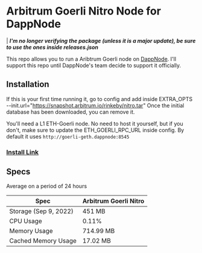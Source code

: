 # Arbitrum Goerli Nitro Node for DappNode

| ***I'm no longer verifying the package (unless it is a major update), be sure to use the ones inside releases.json***

This repo allows you to run a Aribtrum Goerli node on [DappNode](https://twitter.com/dappnode). I'll support this repo until DappNode's team decide to support it officially.

## Installation

If this is your first time running it, go to config and add inside EXTRA_OPTS --init.url="https://snapshot.arbitrum.io/rinkeby/nitro.tar" Once the initial database has been downloaded, you can remove it.

You'll need a L1 ETH-Goerli node. No need to host it yourself, but if you don't, make sure to update the ETH_GOERLI_RPC_URL inside config. By default it uses `http://goerli-geth.dappnode:8545`

### [Install Link](http://my.dappnode/#/installer/arbitrum-goerli-nitro.public.dappnode.eth)

## Specs

Average on a period of 24 hours

| Spec                  | Arbitrum Goerli Nitro |
| --------------------- | --------------------- |
| Storage (Sep 9, 2022) | 451 MB                |
| CPU Usage             | 0.11%                 |
| Memory Usage          | 714.99 MB             |
| Cached Memory Usage   | 17.02 MB              |

